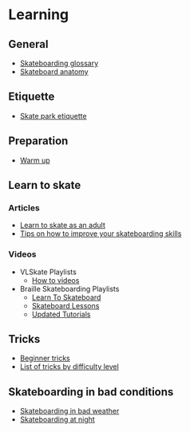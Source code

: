 # Learning

## General

* [Skateboarding glossary](http://www.skate-the-planet.com/articles/glossary/index.html)
* [Skateboard anatomy](https://www.skatewarehouse.com/anatomy.html)

## Etiquette

* [Skate park etiquette](https://www.surfertoday.com/skateboarding/the-ultimate-guide-to-skatepark-etiquette)

## Preparation 

* [Warm up](https://www.thedailypush.com/the-warm-up)

## Learn to skate

### Articles

* [Learn to skate as an adult](https://www.skateboardershq.com/how-to-learn-skateboarding-as-an-adult/)
* [Tips on how to improve your skateboarding skills](https://www.skateboardershq.com/tips-on-how-to-improve-your-skateboarding-skills/)

### Videos

* VLSkate Playlists
  * [How to videos](https://www.youtube.com/playlist?list=PLvRKsQIqEVbAfRhCF6N6RBG-W3KokrKe0)
* Braille Skateboarding Playlists
  * [Learn To Skateboard](https://www.youtube.com/watch?v=p3NXd3DhH08&list=PL34F060CE1BA3E968)
  * [Skateboard Lessons](https://www.youtube.com/watch?v=XY_fvQhpBEU&list=PLjpsoptsN4KClVfOdsGw-hl0kwkgAlkLq)
  * [Updated Tutorials](https://www.youtube.com/watch?v=VasSLuFO4wY&list=PLjpsoptsN4KAne8sGSM9-VFk9vK8t8du8)

## Tricks

* [Beginner tricks](https://www.skateboardershq.com/easy-beginner-skateboard-tricks-which-look-impressive/)
* [List of tricks by difficulty level](https://theskatinglesson.com/list-of-skateboard-tricks/)

## Skateboarding in bad conditions

* [Skateboarding in bad weather](https://www.liveabout.com/skateboarding-in-bad-weather-3002736)
* [Skateboarding at night](https://www.ridingboards.com/skateboarding-at-night/)
